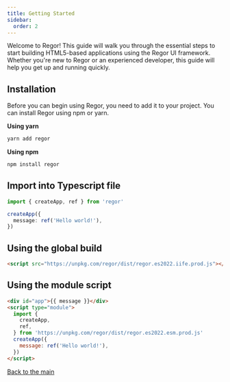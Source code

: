 ```yaml
---
title: Getting Started
sidebar:
  order: 2
---
```


Welcome to Regor! This guide will walk you through the essential steps to start building HTML5-based applications using the Regor UI framework. Whether you're new to Regor or an experienced developer, this guide will help you get up and running quickly.

## Installation

Before you can begin using Regor, you need to add it to your project. You can install Regor using npm or yarn.

**Using yarn**

```sh
yarn add regor
```

**Using npm**

```sh
npm install regor
```

## Import into Typescript file

```ts
import { createApp, ref } from 'regor'

createApp({
  message: ref('Hello world!'),
})
```

## Using the global build

```html
<script src="https://unpkg.com/regor/dist/regor.es2022.iife.prod.js"></script>
```

## Using the module script

```html
<div id="app">{{ message }}</div>
<script type="module">
  import {
    createApp,
    ref,
  } from 'https://unpkg.com/regor/dist/regor.es2022.esm.prod.js'
  createApp({
    message: ref('Hello world!'),
  })
</script>
```

[Back to the main](index.md)
